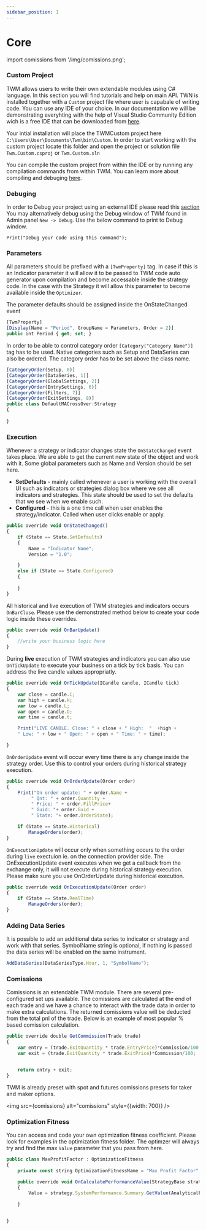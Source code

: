 ```yaml
---
sidebar_position: 1
---
```


# Core

import comissions from '/img/comissions.png';

### Custom Project

TWM allows users to write their own extendable modules using C# language. In this section you will find tutorials and help on main API. TWN is installed together with a `Custom` project file where user is capabale of writing code. You can use any IDE of your choice. In our documentation we will be demonstrating everyhting with the help of Visual Studio Community Edition wich is a free IDE that can be downloaded from [here](https://visualstudio.microsoft.com/downloads/).

Your intial installation will place the TWMCustom project here `C:\Users\User\Documents\Twm\bin\Custom`. In order to start working with the custom project locate this folder and open the project or solution file `Twm.Custom.csproj` or `Twm.Custom.sln`

You can compile the custom project from within the IDE or by running any compilation commands from within TWM. You can learn more about compiling and debuging [here](../platform/compilation.md).

### Debuging

In order to Debug your project using an external IDE please read this [section](../platform/compilation.md#debuging) You may alternatively debug using the Debug window of TWM found in Admin panel `New -> Debug`. Use the below command to print to Debug window.

```
Print("Debug your code using this command");
```

### Parameters

All parameters should be prefixed with a `[TwmProperty]` tag. In case if this is an Indicator parameter it will allow it to be passed to TWM code auto generator upon compilation and become accessable inside the strategy code. In the case with the Strategy it will allow this parameter to become available inside the `Optimizer`. 

The parameter defaults should be assigned inside the OnStateChanged event

```js
[TwmProperty]
[Display(Name = "Period", GroupName = Parameters, Order = 2)]
public int Period { get; set; }
```

In order to be able to control category order `[Category("Category Name")]` tag has to be used. Native categories such as Setup and DataSeries can also be ordered. The category order has to be set above the class name.

```js
[CategoryOrder(Setup, 0)]
[CategoryOrder(DataSeries, 1)]
[CategoryOrder(GlobalSettings, 2)]
[CategoryOrder(EntrySettings, 6)]
[CategoryOrder(Filters, 7)]
[CategoryOrder(ExitSettings, 8)]
public class DefaultMACrossOver:Strategy
{
    
}
```

### Execution

Whenever a strategy or indicator changes state the `OnStateChanged` event takes place. We are able to get the current new state of the object and work with it. Some global parameters such as Name and Version should be set here.

- **SetDefaults** - mainly called whenever a user is working with the overall UI such as indicators or strategies dialog box where we see all indicators and strategies. This state should be used to set the defaults that we see when we enable such.
- **Configured** - this is a one time call when user enables the strategy/indicator. Called when user clicks enable or apply.

```js
public override void OnStateChanged()
{
    if (State == State.SetDefaults)
    {
        Name = "Indicator Name";
        Version = "1.0";

    }
    else if (State == State.Configured)
    {
        
    }
}
```

All historical and live execution of TWM strategies and indicators occurs `OnBarClose`. Please use the demonstrated method below to create your code logic inside these overrides.

```js
public override void OnBarUpdate()
{
    //write your business logic here
}

```

During **live** execution of TWM strategies and indicators you can also use `OnTickUpdate` to execute your business on a tick by tick basis. You can address the live candle values appropriatly.

```js
public override void OnTickUpdate(ICandle candle, ICandle tick)
{
    var close = candle.C;
    var high = candle.H;
    var low = candle.L;
    var open = candle.O;
    var time = candle.t;

    Print("LIVE CANDLE. Close: " + close + " High:  "  +high + 
    " Low: " + low + " Open: " + open + " Time: " + time);

}
```

`OnOrderUpdate` event will occur every time there is any change inside the strategy order. Use this to control your orders during historical strategy execution.

```js
public override void OnOrderUpdate(Order order)
{
    Print("On order update: " + order.Name + 
         " Qnt: " + order.Quantity + 
         " Price: " + order.FillPrice+ 
         " Guid: "+ order.Guid + 
         " State: "+ order.OrderState);

    if (State == State.Historical)
        ManageOrders(order);
}
```

`OnExecutionUpdate` will occur only when something occurs to the order during `live` exectuion ie. on the connection provider side. The OnExecutionUpdate event executes when we get a callback from the exchange only, it will not execute during historical strategy execution. Please make sure you use OnOrderUpdate during historical execution.

```js
public override void OnExecutionUpdate(Order order)
{
    if (State == State.RealTime)
        ManageOrders(order);
}
```

### Adding Data Series

It is possible to add an additional data series to indicator or strategy and work with that series. SymbolName string is optional, if nothing is passed the data series will be enabled on the same instrument.


```js
AddDataSeries(DataSeriesType.Hour, 1, "SymbolName");

```

### Comissions

Comissions is an extendable TWM module. There are several pre-configured set ups available. The comissions are calculated at the end of each trade and we have a chance to interact with the trade data in order to make extra calculations. The returned comissions value will be deducted from the total pnl of the trade. Below is an example of most popular % based comission calculation. 

```js
public override double GetCommission(Trade trade)
{
    var entry = (trade.ExitQuantity * trade.EntryPrice)*Commission/100;
    var exit = (trade.ExitQuantity * trade.ExitPrice)*Commission/100;


    return entry + exit;
}
```

TWM is already preset with spot and futures comissions presets for taker and maker options.

<img src={comissions} alt="comissions" style={{width: 700}} />


### Optimization Fitness

You can access and code your own optimization fitness coefficient. Please look for examples in the optimization fitness folder. The optimzer will always try and find the max `Value` parameter that you pass from here. 

```js
public class MaxProfitFactor : OptimizationFitness
{
    private const string OptimizationFitnessName = "Max Profit Factor";

    public override void OnCalculatePerformanceValue(StrategyBase strategy)
    {
        Value = strategy.SystemPerformance.Summary.GetValue(AnalyticalFeature.ProfitFactor);

    }

    
}
```
